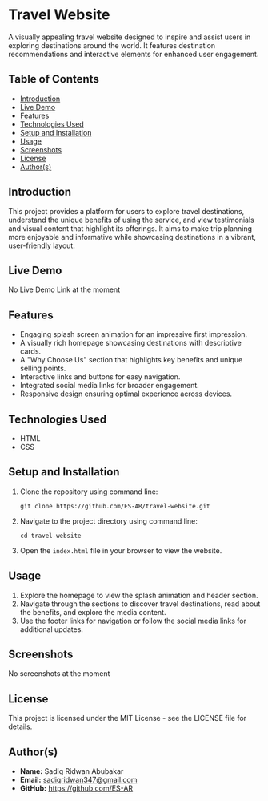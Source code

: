 <h1>Travel Website</h1>
        <p>A visually appealing travel website designed to inspire and assist users in exploring destinations around the world. It features destination recommendations and interactive elements for enhanced user engagement.</p>
        <h2>Table of Contents</h2>
        <ul>
            <li><a href="#introduction">Introduction</a></li>
            <li><a href="#live-demo">Live Demo</a></li>
            <li><a href="#features">Features</a></li>
            <li><a href="#technologies-used">Technologies Used</a></li>
            <li><a href="#setup-and-installation">Setup and Installation</a></li>
            <li><a href="#usage">Usage</a></li>
            <li><a href="#screenshots">Screenshots</a></li>
            <li><a href="#license">License</a></li>
            <li><a href="#authors">Author(s)</a></li>
	</ul>
        
<section id="introduction">
            <h2>Introduction</h2>
            <p>This project provides a platform for users to explore travel destinations, understand the unique benefits of using the service, and view testimonials and visual content that highlight its offerings. It aims to make trip planning more enjoyable and informative while showcasing destinations in a vibrant, user-friendly layout.</p>
        </section>

<section id="live-demo">
            <h2>Live Demo</h2>
            <p>No Live Demo Link at the moment</p>
        </section>

<section id="features">
            <h2>Features</h2>
            <ul>
                <li>Engaging splash screen animation for an impressive first impression.</li>
                <li>A visually rich homepage showcasing destinations with descriptive cards.</li>
                <li>A "Why Choose Us" section that highlights key benefits and unique selling points.</li>
                <li>Interactive links and buttons for easy navigation.</li>
                <li>Integrated social media links for broader engagement.</li>
                <li>Responsive design ensuring optimal experience across devices.</li>
            </ul>
        </section>

<section id="technologies-used">
            <h2>Technologies Used</h2>
            <ul>
                <li>HTML</li>
                <li>CSS</li>
            </ul>
        </section>

<section id="setup-and-installation">
            <h2>Setup and Installation</h2>
            <ol>
                <li>Clone the repository using command line:
                    <pre><code>git clone https://github.com/ES-AR/travel-website.git</code></pre>
                </li>
                <li>Navigate to the project directory using command line:
                    <pre><code>cd travel-website</code></pre>
                </li>
                <li>Open the <code>index.html</code> file in your browser to view the website.</li>
            </ol>
        </section>

<section id="usage">
            <h2>Usage</h2>
            <ol>
                <li>Explore the homepage to view the splash animation and header section.</li>
                <li>Navigate through the sections to discover travel destinations, read about the benefits, and explore the media content.</li>
                <li>Use the footer links for navigation or follow the social media links for additional updates.</li>
            </ol>
        </section>

<section id="screenshots">
            <h2>Screenshots</h2>
            <p>No screenshots at the moment</p>
        </section>

<section id="license">
            <h2>License</h2>
            <p>This project is licensed under the MIT License - see the LICENSE file for details.</p>
        </section>

<section id="authors">
            <h2>Author(s)</h2>
            <ul>
                <li><strong>Name:</strong> Sadiq Ridwan Abubakar</li>
                <li><strong>Email:</strong> <a href="mailto:sadiqridwan347@gmail.com">sadiqridwan347@gmail.com</a></li>
                <li><strong>GitHub:</strong> <a href="https://github.com/ES-AR" target="_blank">https://github.com/ES-AR</a></li>
            </ul>
        </section>
